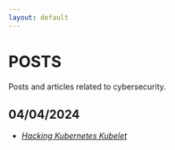 ```yaml
---
layout: default
---
```



# POSTS

Posts and articles related to cybersecurity.  

## 04/04/2024

- [*Hacking Kubernetes Kubelet*](./pages/posts/04-04-24/index.md)  


